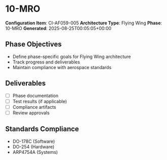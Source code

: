 # 10-MRO

**Configuration Item**: CI-AF059-005
**Architecture Type**: Flying Wing
**Phase**: 10-MRO
**Generated**: 2025-08-25T00:05:05+00:00

## Phase Objectives
- Define phase-specific goals for Flying Wing architecture
- Track progress and deliverables
- Maintain compliance with aerospace standards

## Deliverables
- [ ] Phase documentation
- [ ] Test results (if applicable)
- [ ] Compliance artifacts
- [ ] Review approvals

## Standards Compliance
- DO-178C (Software)
- DO-254 (Hardware)
- ARP4754A (Systems)
